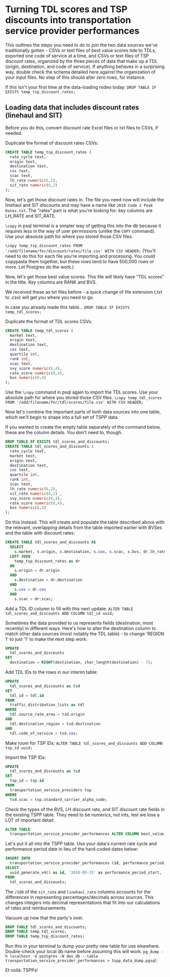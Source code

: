# Turning TDL scores and TSP discounts into transportation service provider performances

This outlines the steps you need to do to join the two data sources we've traditionally gotten - CSVs or text files of best value scores tide to TDLs, exported one code of service at a time, and CSVs or text files of TSP discount rates, organized by the three pieces of data that make up a TDL (origin, destination, and code of service). If anything behaves in a surprising way, double check the schema detailed here against the organization of your input files. No step of this should alter zero rows, for instance.

If this isn't your first time at the data-loading rodeo today:
`DROP TABLE IF EXISTS temp_tsp_discount_rates;`

## Loading data that includes discount rates (linehaul and SIT)

Before you do this, convert discount rate Excel files or txt files to CSVs, if needed.

Duplicate the format of discount rates CSVs:

```SQL
CREATE TABLE temp_tsp_discount_rates (
  rate_cycle text,
  origin text,
  destination text,
  cos text,
  scac text,
  lh_rate numeric(6,2),
  sit_rate numeric(6,2)
);
```

Now, let's get those discount rates in. The file you need now will include the linehaul and SIT discounts and may have a name like `2018 Code 2 Peak Rates.txt`. The "rates" part is what you're looking for: key columns are LH_RATE and SIT_RATE.

`\copy` in psql terminal is a simpler way of getting this into the db because it requires less in the way of user permissions (unlike the `COPY` command). Use your absolute path for where you stored those CSV files.

`\copy temp_tsp_discount_rates FROM '/add/filename/for/discount/rates/file.csv' WITH CSV HEADER;`
(You'll need to do this for each file you're importing and processing. You _could_ copypasta them together, but these rows tend to have 500,000 rows or more. Let Postgres do the work.)

Now, let's get those best value scores. This file will likely have "TDL scores" in the title. Key columns are RANK and BVS.

We received these as txt files before - a quick change of file extension (.txt to .csv) will get you where you need to go.

In case you already made this table...
`DROP TABLE IF EXISTS temp_tdl_scores;`

Duplicate the format of TDL scores CSVs:

```SQL
CREATE TABLE temp_tdl_scores (
  market text,
  origin text,
  destination text,
  cos text,
  quartile int,
  rank int,
  scac text,
  svy_score numeric(8,4),
  rate_score numeric(8,4),
  bvs numeric(8,4)
);
```

Use the `\copy` command in psql again to import the TDL scores. Use your absolute path for where you stored those CSV files.
`\copy temp_tdl_scores FROM '/add/filename/for/tdl/scores/file.csv' WITH CSV HEADER;`

Now let's combine the important parts of both data sources into one table, which we'll begin to shape into a full set of TSPP data.

If you wanted to create the empty table separately of the command below, these are the column details. You don't need to, though.

```SQL
DROP TABLE IF EXISTS tdl_scores_and_discounts;
CREATE TABLE tdl_scores_and_discounts (
  rate_cycle text,
  market text,
  origin text,
  destination text,
  cos text,
  quartile int,
  rank int,
  scac text,
  lh_rate numeric(6,2),
  sit_rate numeric(6,2) ,
  svy_score numeric(8,4),
  rate_score numeric(8,4),
  bvs numeric(8,4)
);
```

Do this instead. This will create and populate the table described above with the relevant, overlapping details from the table imported earlier with BVSes and the table with discount rates:

```SQL
CREATE TABLE tdl_scores_and_discounts AS
  SELECT
    s.market, s.origin, s.destination, s.cos, s.scac, s.bvs, dr.lh_rate, dr.sit_rate FROM temp_tdl_scores AS s
  LEFT JOIN
    temp_tsp_discount_rates as dr
  ON
    s.origin = dr.origin
  AND
    s.destination = dr.destination
  AND
    s.cos = dr.cos
  AND
    s.scac = dr.scac;
  ```

Add a TDL ID column to fill with this next update:
`ALTER TABLE tdl_scores_and_discounts ADD COLUMN tdl_id uuid;`

Sometimes the data provided to us represents fields (destination, most recently) in different ways. Here's how to alter the destination column to match other data sources (most notably the TDL table) - to change 'REGION 1' to just '1' to make the next step work:

```SQL
UPDATE
  tdl_scores_and_discounts
SET
  destination = RIGHT(destination, char_length(destination) - 7);
  ```

Add TDL IDs to the rows in our interim table:

```SQL
UPDATE
  tdl_scores_and_discounts as tsd
SET
  tdl_id = tdl.id
FROM
  traffic_distribution_lists as tdl
WHERE
  tdl.source_rate_area = tsd.origin
AND
  tdl.destination_region = tsd.destination
AND
  tdl.code_of_service = tsd.cos;
  ```

Make room for TSP IDs:
`ALTER TABLE tdl_scores_and_discounts ADD COLUMN tsp_id uuid;`

Import the TSP IDs:

```SQL
UPDATE
  tdl_scores_and_discounts as tsd
SET
  tsp_id = tsp.id
FROM
  transportation_service_providers tsp
WHERE
  tsd.scac = tsp.standard_carrier_alpha_code;
```

Check the types of the BVS, LH discount rate, and SIT discount rate fields in the existing TSPP table. They need to be numerics, not ints, lest we lose a LOT of important detail:

```SQL
ALTER TABLE
  transportation_service_provider_performances ALTER COLUMN best_value_score TYPE numeric;
```

Let's put it all into the TSPP table. Use your data's current rate cycle and performance period date in lieu of the hard-coded dates below:

```SQL
INSERT INTO
  transportation_service_provider_performances (id, performance_period_start, performance_period_end, traffic_distribution_list_id, offer_count, best_value_score, transportation_service_provider_id, created_at, updated_at, rate_cycle_start, rate_cycle_end, linehaul_rate, sit_rate)
SELECT
  uuid_generate_v4() as id, '2018-05-15' as performance_period_start, '2018-07-31' as performance_period_end, tdl_id, 0 as offer_count, bvs, tsp_id, now() as created_at, now() as updated_at, '2018-05-15' as rate_cycle_start, '2018-09-30' as rate_cycle_end, lh_rate/100, sit_rate/100
FROM
  tdl_scores_and_discounts;
```

The `/100` of the `sit_rate` and `linehaul_rate` columns accounts for the differences in representing percentages/decimals across sources. This changes integers into decimal representations that fit into our calculations of rates and reimbursements.

Vacuum up now that the party's over.

```SQL
DROP TABLE tdl_scores_and_discounts;
DROP TABLE temp_tdl_scores;
DROP TABLE temp_tsp_discount_rates;
```

Run this in your terminal to dump your pretty new table for use elsewhere. Double-check your local db name before assuming this will work.
`pg_dump -h localhost -U postgres -W dev_db --table transportation_service_provider_performances > tspp_data_dump.pgsql`

Et voilà: TSPPs!
